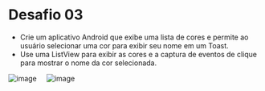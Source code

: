 # Desafio 03
- Crie um aplicativo Android que exibe uma lista de cores e permite ao usuário selecionar uma cor para exibir seu nome em um Toast.
- Use uma ListView para exibir as cores e a captura de eventos de clique para mostrar o nome da cor selecionada.

  
![image](https://github.com/raquelsantoss/Programacao-de-App/assets/80298086/e6a399de-8423-4803-82e6-b8bebbc04a34) &nbsp;&nbsp;&nbsp; ![image](https://github.com/raquelsantoss/Programacao-de-App/assets/80298086/144b0ab3-0822-4d47-a1b7-101682d23850)

